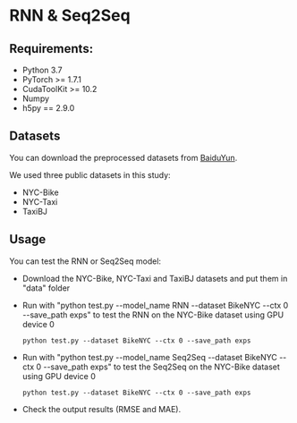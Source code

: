 # RNN & Seq2Seq

## Requirements:
- Python 3.7
- PyTorch >= 1.7.1
- CudaToolKit >= 10.2
- Numpy
- h5py == 2.9.0

## Datasets
You can download the preprocessed datasets from [BaiduYun](https://pan.baidu.com/s/1WFhTG5KqIzJ-UzB3SmNKOQ?pwd=hm21). 

We used three public datasets in this study:
- NYC-Bike
- NYC-Taxi
- TaxiBJ

## Usage 
You can test the RNN or Seq2Seq model:
 - Download the NYC-Bike, NYC-Taxi and TaxiBJ datasets and put them in "data" folder

 - Run with "python test.py --model_name RNN --dataset BikeNYC --ctx 0 --save_path exps" to test the RNN on the NYC-Bike dataset using GPU device 0

   ```
   python test.py --dataset BikeNYC --ctx 0 --save_path exps
   ```
   
 - Run with "python test.py --model_name Seq2Seq --dataset BikeNYC --ctx 0 --save_path exps" to test the Seq2Seq on the NYC-Bike dataset using GPU device 0

   ```
   python test.py --dataset BikeNYC --ctx 0 --save_path exps
   ```

 - Check the output results (RMSE and MAE).